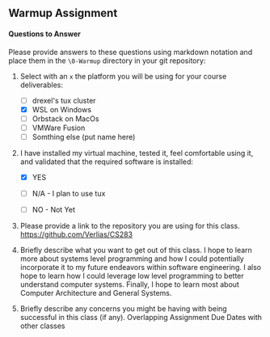 ## Warmup Assignment


#### Questions to Answer
Please provide answers to these questions using markdown notation and place them in the `\0-Warmup` directory in your git repository:

1. Select with an `x` the platform you will be using for your course deliverables:

    - [ ] drexel's tux cluster
    - [x] WSL on Windows
    - [ ] Orbstack on MacOs
    - [ ] VMWare Fusion
    - [ ] Somthing else (put name here)

2. I have installed my virtual machine, tested it, feel comfortable using it, and validated that the required software is installed:

    - [x] YES
    - [ ] N/A - I plan to use tux
    - [ ] NO - Not Yet


3. Please provide a link to the repository you are using for this class.
https://github.com/Verlias/CS283


4. Briefly describe what you want to get out of this class.
I hope to learn more about systems level programming and how I could potentially incorporate it to my future endeavors within software engineering.
I also hope to learn how I could leverage low level programming to better understand computer systems.
Finally, I hope to learn most about Computer Architecture and General Systems.


5. Briefly describe any concerns you might be having with being successful in this class (if any).
Overlapping Assignment Due Dates with other classes
